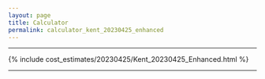 ```yaml
---
layout: page
title: Calculator
permalink: calculator_kent_20230425_enhanced
---
```


___

{% include cost_estimates/20230425/Kent_20230425_Enhanced.html %}

___


